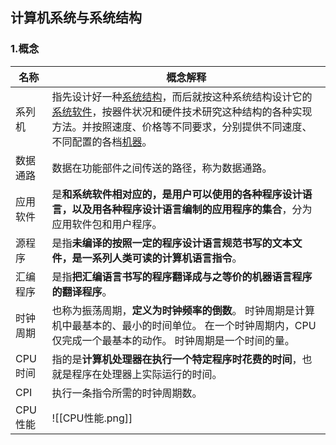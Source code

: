 ## 计算机系统与系统结构

### 1.概念

| 名称   | 概念解释                                                         |
| ------ | ------------------------------------------------------------ |
| 系列机 | 指先设计好一种[系统结构](https://baike.baidu.com/item/系统结构/10394712?fromModule=lemma_inlink)，而后就按这种系统结构设计它的[系统软件](https://baike.baidu.com/item/系统软件/215962?fromModule=lemma_inlink)，按器件状况和硬件技术研究这种结构的各种实现方法。并按照速度、价格等不同要求，分别提供不同速度、不同配置的各档[机器](https://baike.baidu.com/item/机器/2275865?fromModule=lemma_inlink)。 |
|数据通路|数据在功能部件之间传送的路径，称为数据通路。|
|应用软件|是**和系统软件相对应的，是用户可以使用的各种程序设计语言，以及用各种程序设计语言编制的应用程序的集合**，分为应用软件包和用户程序。|
|源程序|是指**未编译的按照一定的程序设计语言规范书写的文本文件，是一系列人类可读的计算机语言指令**。|
|汇编程序|是指**把汇编语言书写的程序翻译成与之等价的机器语言程序的翻译程序**。|
|时钟周期|也称为振荡周期，**定义为时钟频率的倒数**。 时钟周期是计算机中最基本的、最小的时间单位。 在一个时钟周期内，CPU仅完成一个最基本的动作。 时钟周期是一个时间的量。|
|CPU时间|指的是**计算机处理器在执行一个特定程序时花费的时间**，也就是程序在处理器上实际运行的时间。|
|CPI|执行一条指令所需的时钟周期数。|
|CPU性能|![[CPU性能.png]]|

